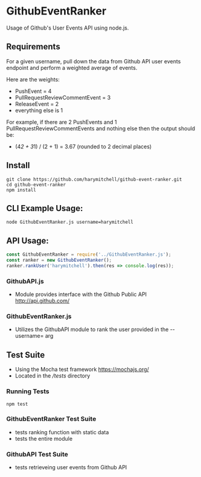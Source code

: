 # GithubEventRanker
Usage of Github's User Events API using node.js.

## Requirements
For a given username, pull down the data from Github API user events endpoint and perform a weighted average of events. 

Here are the weights:
- PushEvent = 4
- PullRequestReviewCommentEvent = 3
- ReleaseEvent = 2
- everything else is 1

For example, if there are 2 PushEvents and 1 PullRequestReviewCommentEvents and nothing else then the output should be: 
- (4*2 + 3*1) / (2 + 1) = 3.67 (rounded to 2 decimal places)

## Install
```
git clone https://github.com/harymitchell/github-event-ranker.git
cd github-event-ranker
npm install
```

## CLI Example Usage:
```
node GithubEventRanker.js username=harymitchell
```

## API Usage:
```javascript
const GithubEventRanker = require('../GithubEventRanker.js');
const ranker = new GithubEventRanker();
ranker.rankUser('harymitchell').then(res => console.log(res));
```

### GithubAPI.js
- Module provides interface with the Github Public API http://api.github.com/

### GithubEventRanker.js
- Utilizes the GithubAPI module to rank the user provided in the --username= arg

## Test Suite
- Using the Mocha test framework https://mochajs.org/
- Located in the */tests* directory

### Running Tests
```
npm test
```

### GithubEventRanker Test Suite 
- tests ranking function with static data
- tests the entire module 

### GithubAPI Test Suite  
- tests retrieveing user events from Github API

